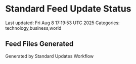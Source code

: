 # Standard Feed Update Status
Last updated: Fri Aug  8 17:19:53 UTC 2025
Categories: technology,business,world

## Feed Files Generated

Generated by Standard Updates Workflow
